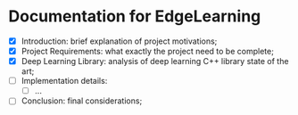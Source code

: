 # Documentation for EdgeLearning

- [x] Introduction: brief explanation of project motivations;
- [x] Project Requirements: what exactly the project need to be complete;
- [x] Deep Learning Library: analysis of deep learning C++ library state of the art; 
- [ ] Implementation details:
    - [ ] ...
- [ ] Conclusion: final considerations; 
